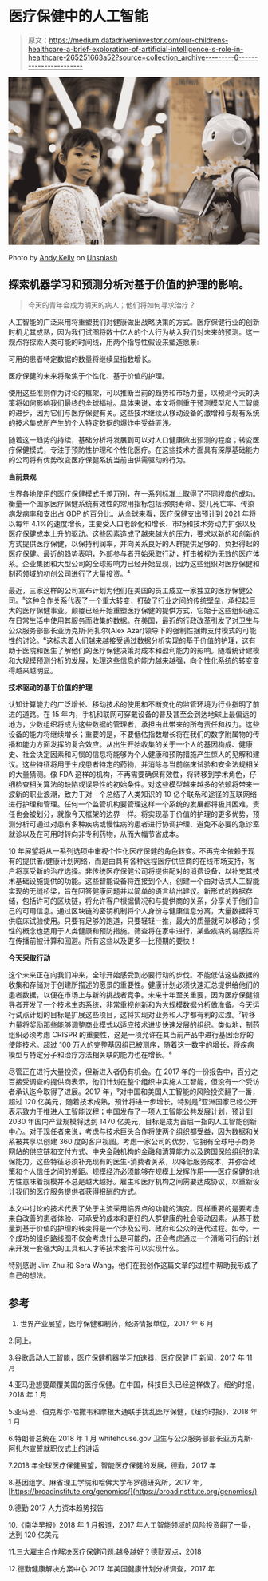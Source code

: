 # 医疗保健中的人工智能

> 原文：<https://medium.datadriveninvestor.com/our-childrens-healthcare-a-brief-exploration-of-artificial-intelligence-s-role-in-healthcare-265251663a52?source=collection_archive---------6----------------------->

![](img/e4d94e886676f469ac80d5fb50225b33.png)

Photo by [Andy Kelly](https://unsplash.com/@askkell?utm_source=medium&utm_medium=referral) on [Unsplash](https://unsplash.com?utm_source=medium&utm_medium=referral)

## 探索机器学习和预测分析对基于价值的护理的影响。

> 今天的青年会成为明天的病人；他们将如何寻求治疗？

人工智能的广泛采用将重塑我们对健康做出战略决策的方式。医疗保健行业的创新时机尤其成熟，因为我们试图将数十亿人的个人行为纳入我们对未来的预测。这一观点将探索人类可能的时间线，用两个指导性假设来塑造愿景:

可用的患者特定数据的数量将继续呈指数增长。

医疗保健的未来将聚焦于个性化、基于价值的护理。

使用这些准则作为讨论的框架，可以推断当前的趋势和市场力量，以预测今天的决策将如何影响我们最终的全球福祉。具体来说，本文将侧重于预测模型和人工智能的进步，因为它们与医疗保健有关。这些技术继续从移动设备的激增和与现有系统的技术集成所产生的个人特定数据的爆炸中受益匪浅。

随着这一趋势的持续，基础分析将发展到可以对人口健康做出预测的程度；转变医疗保健模式，专注于预防性护理和个性化医疗。在这些技术方面具有深厚基础能力的公司将有优势改变医疗保健系统当前由供需驱动的行为。

**当前景观**

世界各地使用的医疗保健模式千差万别，在一系列标准上取得了不同程度的成功。衡量一个国家医疗保健系统有效性的常用指标包括:预期寿命、婴儿死亡率、传染病发病率和支出占 GDP 的百分比。从全球来看，医疗保健支出预计到 2021 年将以每年 4.1%的速度增长，主要受人口老龄化和增长、市场和技术劳动力扩张以及医疗保健成本上升的驱动。这些因素造成了越来越大的压力，要求以新的和创新的方式提供医疗保健，以保持利润率，并向关系良好的人群提供足够的、负担得起的医疗保健。最近的趋势表明，外部参与者开始采取行动，打击被视为无效的医疗体系。企业集团和大型公司的全球影响力已经开始显现，因为这些组织对医疗保健和制药领域的初创公司进行了大量投资。⁴

最近，三家这样的公司宣布计划为他们在美国的员工成立一家独立的医疗保健公司。⁵这种合作关系代表了一个重大转变，打破了行业之间的传统壁垒，承担起巨大的医疗保健事业。颠覆已经开始重塑医疗保健的提供方式，它始于这些组织通过在日常生活中使用其服务而收集的数据。在美国，最近的行政改革引发了对卫生与公众服务部部长亚历克斯·阿扎尔(Alex Azar)领导下的强制性捆绑支付模式的可能性的讨论。⁶这标志着人们越来越接受通过数据分析实现的基于价值的护理，这有助于医院和医生了解他们的医疗保健决策对成本和盈利能力的影响。随着统计建模和大规模预测分析的发展，处理这些信息的能力越来越强，向个性化系统的转变变得越来越明显。

**技术驱动的基于价值的护理**

认知计算能力的广泛增长、移动技术的使用和不断变化的监管环境为行业指明了前进的道路。在 15 年内，手机和联网可穿戴设备的普及甚至会到达地球上最偏远的地方，少数组织将成为这些数据的管理者，承担由此带来的所有责任和权力。这些设备的能力将继续增长；重要的是，不要低估指数增长将在我们的数字附属物的传播和能力方面发挥的复合效应。从出生开始收集的关于一个人的基因构成、健康史、社会决定因素和习惯的信息将能够为个人健康和预防措施产生惊人的见解和建议。这些特征将用于生成患者特定的药物，并消除与当前临床试验和安全法规相关的大量猜测。像 FDA 这样的机构，不再需要确保有效性，将转移到学术角色，仔细检查相关算法的缺陷或误导性的初始条件。对这些模型越来越多的依赖将带来一波新的职业浪潮，致力于对一个总结了人类知识的 10 亿个联系和途径的互联网络进行护理和管理。任何一个监管机构要管理这样一个系统的发展都将极其困难，责任也会被划分，就像今天框架的边界一样。将实现基于价值的护理的更多优势，预测分析可通过对患有多种疾病或慢性病的患者进行协调护理、避免不必要的急诊室就诊以及在可用时转向非专利药物，从而大幅节省成本。

10 年展望将从一系列选项中审视个性化医疗保健的角色转变。不再完全依赖于现有的提供者/健康计划网络，而是由具有各种远程医疗供应商的在线市场支持，客户将享受新的治疗选择。非传统医疗保健公司将提供配对的消费设备，以补充其技术基础设施提供的功能。这些智能设备将连接到个人，创建一个由对话式人工智能实现的无缝桥梁，旨在回答健康问题并以简单的语言给出建议。新形式的数据存储，包括许可的区块链，将允许客户根据情况和与提供商的关系，分享关于他们自己的可用信息。通过区块链的密钥机制将个人身份与健康信息分离，大量数据将可供临床试验使用。只要有足够的跑道，只要轻轻一推，最大的质量就可以移动；惯性的概念也适用于人类健康和预防措施。筛查将在家中进行，某些疾病的易感性将在传播前被计算和回避。所有这些以及更多—比预期的要快！

**今天采取行动**

这个未来正在向我们冲来，全球开始感受到必要行动的步伐。不能低估这些数据的收集和存储对于创建所描述的愿景的重要性。健康计划必须快速汇总提供给他们的患者数据，以便在市场上与新的挑战者竞争。未来十年至关重要，因为医疗保健领导者开发了一个技术生态系统，非常重视创新和为大规模数据分析做准备。今天运行试点计划的目标是扩展这些项目，这将实现对业务和人才都有利的过渡。⁷转移力量将奖励那些能够调整商业模式以适应技术进步快速发展的组织。类似地，制药组织必须考虑 CRISPR 的重要性，这是一项允许在其当前产品中进行基因治疗的使能技术。超过 100 万人的完整基因组已被测序，随着这一数字的增长，将疾病模型与特定分子和治疗方法相关联的能力也在增长。⁸

尽管正在进行大量投资，但新进入者仍有机会。在 2017 年的一份报告中，百分之百接受调查的提供商表示，他们计划在整个组织中实施人工智能，但没有一个受访者承认迄今取得了进展。2017 年，⁹对中国和美国人工智能的风险投资翻了一番，超过 120 亿美元，随着技术成熟，预计将进一步增长。特别是⁰亚洲国家已经公开表示致力于推进人工智能议程；中国发布了一项人工智能公共发展计划，预计到 2030 年国内产业规模将达到 1470 亿美元，目标是成为首屈一指的人工智能创新中心。对于现任者来说，考虑与技术巨头合作将使两个组织都受益，因为数据和关系被共享以创建 360 度的客户视图。考虑一家公司的优势，它拥有全球电子商务网站的供应链和交付方式、中央金融机构的金融和清算能力以及跨国保险组织的承保能力。这些特征必须补充现有的医生-消费者关系，以降低服务成本，并弥合政策和个人信任之间的差距。规模经济必须能够在规模上发挥作用——医疗保健的地方性意味着规模并不总是越大越好。雇主和医疗机构之间需要达成协议，以重新设计我们的医疗服务提供者获得报酬的方式。

本文中讨论的技术代表了处于主流采用临界点的功能的演变。同样重要的是要考虑来自改善的患者体验、可承受的成本和更好的人群健康的社会驱动因素。从基于数量到基于价值的护理的转变将是一个涉及公司、政府和公众的迭代过程。如今，一个成功的组织路线图不仅会考虑什么是可能的，还会考虑通过一个清晰可行的计划来开发一套强大的工具和人才等技术套件可以实现什么。

特别感谢 Jim Zhu 和 Sera Wang，他们在我创作这篇文章的过程中帮助我形成了自己的想法。

## 参考

1.  世界产业展望，医疗保健和制药，经济情报单位，2017 年 6 月

2.同上。

3.谷歌启动人工智能，医疗保健机器学习加速器，医疗保健 IT 新闻，2017 年 11 月

4.亚马逊想要颠覆美国的医疗保健。在中国，科技巨头已经这样做了。纽约时报，2018 年 1 月

5.亚马逊、伯克希尔·哈撒韦和摩根大通联手扰乱医疗保健，《纽约时报》，2018 年 1 月

6.特朗普总统在 2018 年 1 月 whitehouse.gov 卫生与公众服务部部长亚历克斯·阿扎尔宣誓就职仪式上的讲话

7.2018 年全球医疗保健展望，智能医疗保健的发展，德勤，2017 年

8.基因组学。麻省理工学院和哈佛大学布罗德研究所，2017 年，[https://broadinstitute.org/genomics/](https://broadinstitute.org/genomics/)

9.德勤 2017 人力资本趋势报告

10.《南华早报》2018 年 1 月报道，2017 年人工智能领域的风险投资翻了一番，达到 120 亿美元

11.三大雇主合作解决医疗保健问题:越多越好？德勤观点，2018

12.德勤健康解决方案中心 2017 年美国健康计划分析调查，2017 年